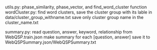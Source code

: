 



utils.py: phase_similarity, phase_vector, and find_word_cluster function
wordCluster.py: find word clusters, save the cluster group with its lable in data/cluster_group_withname.txt
                save only cluster group name in the cluster_name.txt

summary.py: read question, answer, keyword, relationship from WebQSP.train.json
            make summary for each [question, answer]
            save it to WebQSPSummary.json/WebQSPSummary.txt

